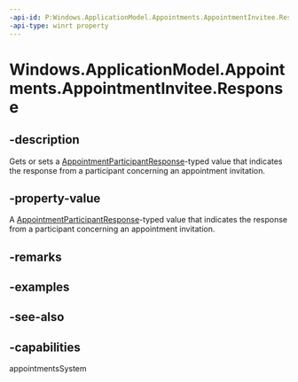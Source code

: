 ```yaml
---
-api-id: P:Windows.ApplicationModel.Appointments.AppointmentInvitee.Response
-api-type: winrt property
---
```


<!-- Property syntax
public Windows.ApplicationModel.Appointments.AppointmentParticipantResponse Response { get;  set; }
-->

# Windows.ApplicationModel.Appointments.AppointmentInvitee.Response

## -description
Gets or sets a [AppointmentParticipantResponse](appointmentparticipantresponse.md)-typed value that indicates the response from a participant concerning an appointment invitation.

## -property-value
A [AppointmentParticipantResponse](appointmentparticipantresponse.md)-typed value that indicates the response from a participant concerning an appointment invitation.

## -remarks

## -examples

## -see-also

## -capabilities
appointmentsSystem
